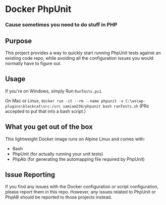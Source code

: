 # Docker PhpUnit
### Cause sometimes you need to do stuff in PHP

## Purpose
This project provides a way to quickly start running PhpUnit tests against an existing code repo, while avoiding all the configuration issues you would normally have to figure out.

## Usage
If you're on Windows, simply Run `RunTests.ps1`.

On Mac or Linux, `docker run -it --rm --name phpunit -v C:\ws\wp-plugins\blackcat\src:/src samiam236/phpunit bash runTests.sh`
(PRs accepted to put that into a bash script.)

## What you get out of the box
This lightweight Docker image runs on Alpine Linux and comes with:
- Bash
- PhpUnit (for actually running your unit tests)
- PhpAb (for generating the automapping file required by PhpUnit)

## Issue Reporting
If you find any issues with the Docker configuration or script configuration, please report them in this repo. However, any issues related to PhpUnit or PhpAB should be reported to those projects instead.
